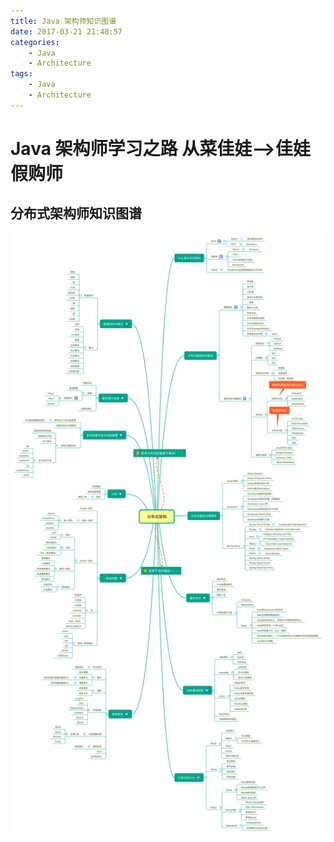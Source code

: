 ```yaml
---
title: Java 架构师知识图谱
date: 2017-03-21 21:48:57
categories: 
    - Java
    - Architecture
tags:
    - Java
    - Architecture
---
```


Java 架构师学习之路 从菜佳娃-->佳娃假购师 
====

## 分布式架构师知识图谱

![java-leaning-road](../../assets/img/java/java-leaning-road.svg)